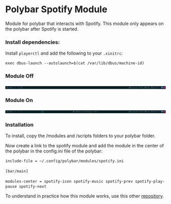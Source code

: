 # Polybar Spotify Module

Module for polybar that interacts with Spotify. This module only appears on the polybar after Spotify is started.

### Install dependencies: 

Install `playerctl` and add the following to your `.xinitrc`:

```
exec dbus-launch --autolaunch=$(cat /var/lib/dbus/machine-id)
```

### Module Off

![Module Off](/screenshots/module-off.png)

### Module On

![Module On](/screenshots/module-on.png)

### Installation

To install, copy the /modules and /scripts folders to your polybar folder.

Now create a link to the spotify module and add the module in the center of the polybar in the config.ini file of the polybar:

```
include-file = ~/.config/polybar/modules/spotify.ini

[bar/main]

modules-center = spotify-icon spotify-music spotify-prev spotify-play-pause spotify-next
```

To understand in practice how this module works, use this other [repository](https://github.com/gabrielcaussi/dotfiles-bspwm).
